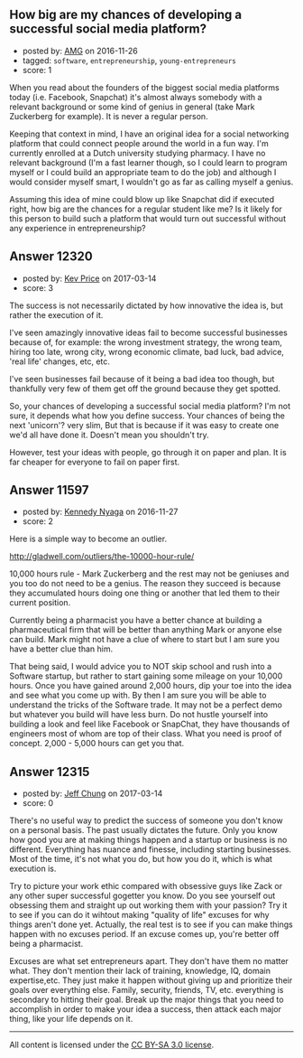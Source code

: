 ## How big are my chances of developing a successful social media platform?

- posted by: [AMG](https://stackexchange.com/users/6649734/amg) on 2016-11-26
- tagged: `software`, `entrepreneurship`, `young-entrepreneurs`
- score: 1

When you read about the founders of the biggest social media platforms today (i.e. Facebook, Snapchat) it's almost always somebody with a relevant background or some kind of genius in general (take Mark Zuckerberg for example). It is never a regular person. 

Keeping that context in mind, I have an original idea for a social networking platform that could connect people around the world in a fun way. I'm currently enrolled at a Dutch university studying pharmacy. I have no relevant background (I'm a fast learner though, so I could learn to program myself or I could build an appropriate team to do the job) and although I would consider myself smart, I wouldn't go as far as calling myself a genius. 

Assuming this idea of mine could blow up like Snapchat did if executed right, how big are the chances for a regular student like me? Is it likely for this person to build such a platform that would turn out successful without any experience in entrepreneurship?


## Answer 12320

- posted by: [Kev Price](https://stackexchange.com/users/1109274/kev-price) on 2017-03-14
- score: 3

The success is not necessarily dictated by how innovative the idea is, but rather the execution of it.

I've seen amazingly innovative ideas fail to become successful businesses because of, for example: the wrong investment strategy, the wrong team, hiring too late, wrong city, wrong economic climate, bad luck, bad advice, 'real life' changes, etc, etc.

I've seen businesses fail because of it being a bad idea too though, but thankfully very few of them get off the ground because they get spotted.

So, your chances of developing a successful social media platform? I'm not sure, it depends what how you define success. Your chances of being the next 'unicorn'? very slim, But that is because if it was easy to create one we'd all have done it. Doesn't mean you shouldn't try.

However, test your ideas with people, go through it on paper and plan. It is far cheaper for everyone to fail on paper first. 


## Answer 11597

- posted by: [Kennedy Nyaga](https://stackexchange.com/users/1508192/kennedy-nyaga) on 2016-11-27
- score: 2

Here is a simple way to become an outlier.

http://gladwell.com/outliers/the-10000-hour-rule/

10,000 hours rule - Mark Zuckerberg and the rest may not be geniuses and you too do not need to be a genius. The reason they succeed is because they accumulated hours doing one thing or another that led them to their current position.

Currently being a pharmacist you have a better chance at building a pharmaceutical firm that will be better than anything Mark or anyone else can build. Mark might not have a clue of where to start but I am sure you have a better clue than him.

That being said, I would advice you to NOT skip school and rush into a Software startup, but rather to start gaining some mileage on your 10,000 hours. Once you have gained around 2,000 hours, dip your toe into the idea and see what you come up with. By then I am sure you will be able to understand the tricks of the Software trade. It may not be a perfect demo but whatever you build will have less burn. Do not hustle yourself into building a look and feel like Facebook or SnapChat, they have thousands of engineers most of whom are top of their class. What you need is proof of concept. 2,000 - 5,000 hours can get you that.
   


## Answer 12315

- posted by: [Jeff Chung](https://stackexchange.com/users/7083429/jeff-chung) on 2017-03-14
- score: 0

There's no useful way to predict the success of someone you don't know on a personal basis.  The past usually dictates the future.  Only you know how good you are at making things happen and a startup or business is no different.  Everything has nuance and finesse, including starting businesses.  Most of the time, it's not what you do, but how you do it, which is what execution is.

Try to picture your work ethic compared with obsessive guys like Zack or any other super successful gogetter you know.  Do you see yourself out obsessing them and straight up out working them with your passion?  Try it to see if you can do it wihtout making "quality of life" excuses for why things aren't done yet.  Actually, the real test is to see if you can make things happen with no excuses period.  If an excuse comes up, you're better off being a pharmacist.

Excuses are what set entrepreneurs apart.  They don't have them no matter what.  They don't mention their lack of training, knowledge, IQ, domain expertise,etc.  They just make it happen without giving up and prioritize their goals over everything else.  Family, security, friends, TV, etc. everything is secondary to hitting their goal.  Break up the major things that you need to accomplish in order to make your idea a success, then attack each major thing, like your life depends on it.



---

All content is licensed under the [CC BY-SA 3.0 license](https://creativecommons.org/licenses/by-sa/3.0/).
